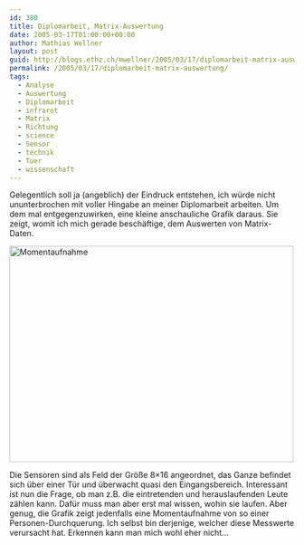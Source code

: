 ```yaml
---
id: 380
title: Diplomarbeit, Matrix-Auswertung
date: 2005-03-17T01:00:00+00:00
author: Mathias Wellner
layout: post
guid: http://blogs.ethz.ch/mwellner/2005/03/17/diplomarbeit-matrix-auswertung/
permalink: /2005/03/17/diplomarbeit-matrix-auswertung/
tags:
  - Analyse
  - Auswertung
  - Diplomarbeit
  - infrarot
  - Matrix
  - Richtung
  - science
  - Sensor
  - technik
  - Tuer
  - wissenschaft
---
```

Gelegentlich soll ja (angeblich) der Eindruck entstehen, ich würde nicht ununterbrochen mit voller Hingabe an meiner Diplomarbeit arbeiten. Um dem mal entgegenzuwirken, eine kleine anschauliche Grafik daraus. Sie zeigt, womit ich mich gerade beschäftige, dem Auswerten von Matrix-Daten.

<img src="http://www.mwellner.de/images/weblog/ani.png" width="502" height="382" alt="Momentaufnahme" />

Die Sensoren sind als Feld der Größe 8&#215;16 angeordnet, das Ganze befindet sich über einer Tür und überwacht quasi den Eingangsbereich. Interessant ist nun die Frage, ob man z.B. die eintretenden und herauslaufenden Leute zählen kann. Dafür muss man aber erst mal wissen, wohin sie laufen. Aber genug, die Grafik zeigt jedenfalls eine Momentaufnahme von so einer Personen-Durchquerung. Ich selbst bin derjenige, welcher diese Messwerte verursacht hat. Erkennen kann man mich wohl eher nicht&#8230;